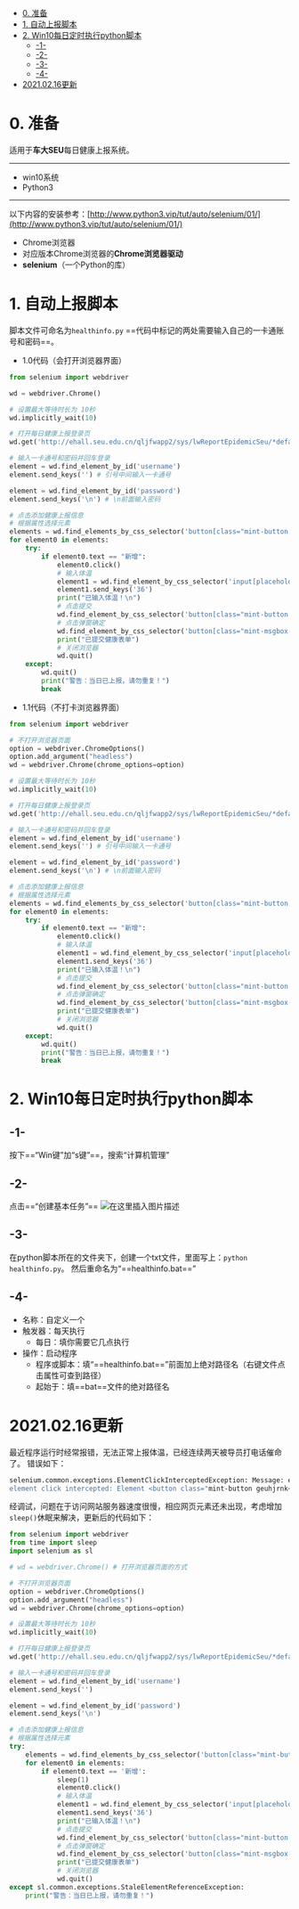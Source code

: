 - [0. 准备](#0---)
- [1. 自动上报脚本](#1-------)
- [2. Win10每日定时执行python脚本](#2-win10------python--)
  * [-1-](#-1-)
  * [-2-](#-2-)
  * [-3-](#-3-)
  * [-4-](#-4-)
- [2021.02.16更新](#20210216--)


# 0. 准备
适用于**车大SEU**每日健康上报系统。
- - -
- win10系统
- Python3
- - -
以下内容的安装参考：[http://www.python3.vip/tut/auto/selenium/01/](http://www.python3.vip/tut/auto/selenium/01/)
- Chrome浏览器
- 对应版本Chrome浏览器的**Chrome浏览器驱动**
- **selenium**（一个Python的库）
# 1. 自动上报脚本
脚本文件可命名为```healthinfo.py```
==代码中标记的两处需要输入自己的一卡通账号和密码==。
- 1.0代码（会打开浏览器界面）
```python
from selenium import webdriver

wd = webdriver.Chrome()

# 设置最大等待时长为 10秒
wd.implicitly_wait(10)

# 打开每日健康上报登录页
wd.get('http://ehall.seu.edu.cn/qljfwapp2/sys/lwReportEpidemicSeu/*default/index.do#/dailyReport')

# 输入一卡通号和密码并回车登录
element = wd.find_element_by_id('username')
element.send_keys('') # 引号中间输入一卡通号

element = wd.find_element_by_id('password')
element.send_keys('\n') # \n前面输入密码

# 点击添加健康上报信息
# 根据属性选择元素
elements = wd.find_elements_by_css_selector('button[class="mint-button geuhjrnk bottom155 mt-btn-primary mint-button--normal"]') # 点击新增按钮
for element0 in elements:
    try:
        if element0.text == "新增":
            element0.click()
            # 输入体温
            element1 = wd.find_element_by_css_selector('input[placeholder="请输入当天晨检体温"]')
            element1.send_keys('36')
            print("已输入体温！\n")
            # 点击提交
            wd.find_element_by_css_selector('button[class="mint-button mt-btn-primary mint-button--large"]').click() # 点击提交按钮
            # 点击弹窗确定
            wd.find_element_by_css_selector('button[class="mint-msgbox-btn mint-msgbox-confirm mt-btn-primary"]').click() # 点击确定按钮
            print("已提交健康表单")
            # 关闭浏览器
            wd.quit()
    except:
        wd.quit()
        print("警告：当日已上报，请勿重复！")
        break

```
- 1.1代码（不打卡浏览器界面）
```python
from selenium import webdriver

# 不打开浏览器页面
option = webdriver.ChromeOptions()
option.add_argument("headless")
wd = webdriver.Chrome(chrome_options=option)

# 设置最大等待时长为 10秒
wd.implicitly_wait(10)

# 打开每日健康上报登录页
wd.get('http://ehall.seu.edu.cn/qljfwapp2/sys/lwReportEpidemicSeu/*default/index.do#/dailyReport')

# 输入一卡通号和密码并回车登录
element = wd.find_element_by_id('username')
element.send_keys('') # 引号中间输入一卡通号

element = wd.find_element_by_id('password')
element.send_keys('\n') # \n前面输入密码

# 点击添加健康上报信息
# 根据属性选择元素
elements = wd.find_elements_by_css_selector('button[class="mint-button geuhjrnk bottom155 mt-btn-primary mint-button--normal"]') # 点击新增按钮
for element0 in elements:
    try:
        if element0.text == "新增":
            element0.click()
            # 输入体温
            element1 = wd.find_element_by_css_selector('input[placeholder="请输入当天晨检体温"]')
            element1.send_keys('36')
            print("已输入体温！\n")
            # 点击提交
            wd.find_element_by_css_selector('button[class="mint-button mt-btn-primary mint-button--large"]').click() # 点击提交按钮
            # 点击弹窗确定
            wd.find_element_by_css_selector('button[class="mint-msgbox-btn mint-msgbox-confirm mt-btn-primary"]').click() # 点击确定按钮
            print("已提交健康表单")
            # 关闭浏览器
            wd.quit()
    except:
        wd.quit()
        print("警告：当日已上报，请勿重复！")
        break

```
# 2. Win10每日定时执行python脚本
## -1- 
按下==“Win键”加“s键”==，搜索“计算机管理”
## -2-
点击==“创建基本任务”==
![在这里插入图片描述](https://img-blog.csdnimg.cn/20210130162959228.png?x-oss-process=image/watermark,type_ZmFuZ3poZW5naGVpdGk,shadow_10,text_aHR0cHM6Ly9ibG9nLmNzZG4ubmV0L3FxXzQ0MzI0MTgx,size_16,color_FFFFFF,t_70)
## -3-
在python脚本所在的文件夹下，创建一个txt文件，里面写上：```python healthinfo.py```。
然后重命名为“==healthinfo.bat==”

## -4-
- 名称：自定义一个
- 触发器：每天执行
	- 每日：填你需要它几点执行
- 操作：启动程序
	- 程序或脚本：填“==healthinfo.bat==”前面加上绝对路径名（右键文件点击属性可查到路径）
	- 起始于：填==bat==文件的绝对路径名

# 2021.02.16更新
最近程序运行时经常报错，无法正常上报体温，已经连续两天被导员打电话催命了。
错误如下：
```bash
selenium.common.exceptions.ElementClickInterceptedException: Message: element click intercepted: Element <button class="mint
element click intercepted: Element <button class="mint-button geuhjrnk<div class="mint-indicator-mask"></div> bottom155 mt-btn-primary mint-button--normal">...</button> is not clickable at point (875, 725). Other element would receive the click: <div class="mint-indicator-mask"></div>
```
经调试，问题在于访问网站服务器速度很慢，相应网页元素还未出现，考虑增加```sleep()```休眠来解决，更新后的代码如下：

```python
from selenium import webdriver
from time import sleep
import selenium as sl

# wd = webdriver.Chrome() # 打开浏览器页面的方式

# 不打开浏览器页面
option = webdriver.ChromeOptions()
option.add_argument("headless")
wd = webdriver.Chrome(chrome_options=option)

# 设置最大等待时长为 10秒
wd.implicitly_wait(10)

# 打开每日健康上报登录页
wd.get('http://ehall.seu.edu.cn/qljfwapp2/sys/lwReportEpidemicSeu/*default/index.do#/dailyReport')

# 输入一卡通号和密码并回车登录
element = wd.find_element_by_id('username')
element.send_keys('')

element = wd.find_element_by_id('password')
element.send_keys('\n')

# 点击添加健康上报信息
# 根据属性选择元素
try:
    elements = wd.find_elements_by_css_selector('button[class="mint-button geuhjrnk bottom155 mt-btn-primary mint-button--normal"]') # 点击新增按钮
    for element0 in elements:
        if element0.text == '新增':
            sleep(1)
            element0.click()
            # 输入体温
            element1 = wd.find_element_by_css_selector('input[placeholder="请输入当天晨检体温"]')
            element1.send_keys('36')
            print("已输入体温！\n")
            # 点击提交
            wd.find_element_by_css_selector('button[class="mint-button mt-btn-primary mint-button--large"]').click() # 点击提交按钮
            # 点击弹窗确定
            wd.find_element_by_css_selector('button[class="mint-msgbox-btn mint-msgbox-confirm mt-btn-primary"]').click() # 点击确定按钮
            print("已提交健康表单")
            # 关闭浏览器
            wd.quit()
except sl.common.exceptions.StaleElementReferenceException:
    print("警告：当日已上报，请勿重复！")       

```
